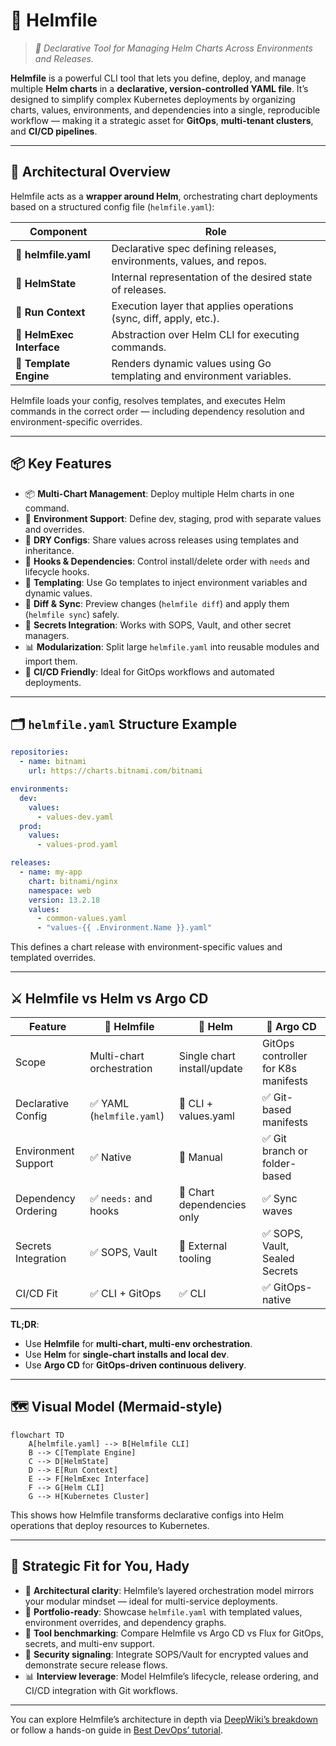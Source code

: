 # 🚀 Helmfile

> _📖 Declarative Tool for Managing Helm Charts Across Environments and Releases._

**Helmfile** is a powerful CLI tool that lets you define, deploy, and manage multiple **Helm charts** in a **declarative, version-controlled YAML file**. It’s designed to simplify complex Kubernetes deployments by organizing charts, values, environments, and dependencies into a single, reproducible workflow — making it a strategic asset for **GitOps**, **multi-tenant clusters**, and **CI/CD pipelines**.

---

## 🧠 Architectural Overview

Helmfile acts as a **wrapper around Helm**, orchestrating chart deployments based on a structured config file (`helmfile.yaml`):

| Component                 | Role                                                                  |
| ------------------------- | --------------------------------------------------------------------- |
| 📄 **helmfile.yaml**      | Declarative spec defining releases, environments, values, and repos.  |
| 🧠 **HelmState**          | Internal representation of the desired state of releases.             |
| 🔁 **Run Context**        | Execution layer that applies operations (sync, diff, apply, etc.).    |
| 🔧 **HelmExec Interface** | Abstraction over Helm CLI for executing commands.                     |
| 🧩 **Template Engine**    | Renders dynamic values using Go templating and environment variables. |

Helmfile loads your config, resolves templates, and executes Helm commands in the correct order — including dependency resolution and environment-specific overrides.

---

## 📦 Key Features

- 📦 **Multi-Chart Management**: Deploy multiple Helm charts in one command.
- 🧬 **Environment Support**: Define dev, staging, prod with separate values and overrides.
- 🔁 **DRY Configs**: Share values across releases using templates and inheritance.
- 🔧 **Hooks & Dependencies**: Control install/delete order with `needs` and lifecycle hooks.
- 📜 **Templating**: Use Go templates to inject environment variables and dynamic values.
- 🧪 **Diff & Sync**: Preview changes (`helmfile diff`) and apply them (`helmfile sync`) safely.
- 🔐 **Secrets Integration**: Works with SOPS, Vault, and other secret managers.
- 📊 **Modularization**: Split large `helmfile.yaml` into reusable modules and import them.
- 🧰 **CI/CD Friendly**: Ideal for GitOps workflows and automated deployments.

---

## 🗂️ `helmfile.yaml` Structure Example

```yaml
repositories:
  - name: bitnami
    url: https://charts.bitnami.com/bitnami

environments:
  dev:
    values:
      - values-dev.yaml
  prod:
    values:
      - values-prod.yaml

releases:
  - name: my-app
    chart: bitnami/nginx
    namespace: web
    version: 13.2.18
    values:
      - common-values.yaml
      - "values-{{ .Environment.Name }}.yaml"
```

This defines a chart release with environment-specific values and templated overrides.

---

## ⚔️ Helmfile vs Helm vs Argo CD

| Feature             | 🚀 **Helmfile**           | 🧭 **Helm**                 | 🌊 **Argo CD**                      |
| ------------------- | ------------------------- | --------------------------- | ----------------------------------- |
| Scope               | Multi-chart orchestration | Single chart install/update | GitOps controller for K8s manifests |
| Declarative Config  | ✅ YAML (`helmfile.yaml`) | 🔶 CLI + values.yaml        | ✅ Git-based manifests              |
| Environment Support | ✅ Native                 | 🔶 Manual                   | ✅ Git branch or folder-based       |
| Dependency Ordering | ✅ `needs:` and hooks     | 🔶 Chart dependencies only  | ✅ Sync waves                       |
| Secrets Integration | ✅ SOPS, Vault            | 🔶 External tooling         | ✅ SOPS, Vault, Sealed Secrets      |
| CI/CD Fit           | ✅ CLI + GitOps           | ✅ CLI                      | ✅ GitOps-native                    |

**TL;DR**:

- Use **Helmfile** for **multi-chart, multi-env orchestration**.
- Use **Helm** for **single-chart installs and local dev**.
- Use **Argo CD** for **GitOps-driven continuous delivery**.

---

## 🗺️ Visual Model (Mermaid-style)

```mermaid
flowchart TD
    A[helmfile.yaml] --> B[Helmfile CLI]
    B --> C[Template Engine]
    C --> D[HelmState]
    D --> E[Run Context]
    E --> F[HelmExec Interface]
    F --> G[Helm CLI]
    G --> H[Kubernetes Cluster]
```

This shows how Helmfile transforms declarative configs into Helm operations that deploy resources to Kubernetes.

---

## 🧩 Strategic Fit for You, Hady

- 🧠 **Architectural clarity**: Helmfile’s layered orchestration model mirrors your modular mindset — ideal for multi-service deployments.
- 📁 **Portfolio-ready**: Showcase `helmfile.yaml` with templated values, environment overrides, and dependency graphs.
- 🧪 **Tool benchmarking**: Compare Helmfile vs Argo CD vs Flux for GitOps, secrets, and multi-env support.
- 🔐 **Security signaling**: Integrate SOPS/Vault for encrypted values and demonstrate secure release flows.
- 📊 **Interview leverage**: Model Helmfile’s lifecycle, release ordering, and CI/CD integration with Git workflows.

---

You can explore Helmfile’s architecture in depth via [DeepWiki’s breakdown](https://deepwiki.com/helmfile/helmfile/1.1-architecture) or follow a hands-on guide in [Best DevOps’ tutorial](https://www.bestdevops.com/helmfile-tutorial/).
